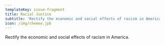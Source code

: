 ```yaml
---
templateKey: issue-fragment
title: Racial Justice
subtitle: 'Rectify the economic and social effects of racism in America.'
icon: /img/chemex.jpb
---
```

 Rectify the economic and social effects of racism in America. 
